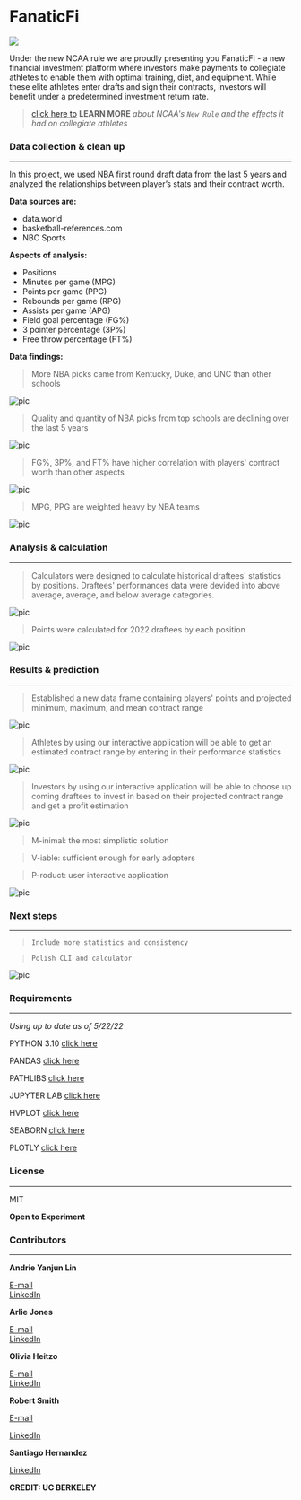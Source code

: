 # FanaticFi  

 ![](images/header.png)

Under the new NCAA rule we are proudly presenting you FanaticFi - a new financial investment platform where investors make payments to collegiate athletes to enable them with optimal training, diet, and equipment. While these elite athletes enter drafts and sign their contracts, investors will benefit under a predetermined investment return rate.

>[click here  to](https://www.boston.com/sports/college-sports/2021/07/01/ncaa-paying-athletes-rules)  **LEARN MORE** *about NCAA's  ` New Rule ` and the effects it had on collegiate athletes*

### Data collection & clean up
---
In this project, we used NBA first round draft data from the last 5 years and analyzed the relationships between player’s stats and their contract worth. 

**Data sources are:**

* data.world
* basketball-references.com
* NBC Sports

**Aspects of analysis:**

* Positions
* Minutes per game (MPG)
* Points per game (PPG)
* Rebounds per game (RPG)
* Assists per game (APG)
* Field goal percentage (FG%)
* 3 pointer percentage (3P%)
* Free throw percentage (FT%)

**Data findings:**

>More NBA picks came from Kentucky, Duke, and UNC than other schools

![pic](images/school.png)

>Quality and quantity of NBA picks from top schools are declining over the last 5 years

![pic](images/picks.png)

>FG%, 3P%, and FT% have higher correlation with players' contract worth than other aspects

![pic](images/correlation.png)

>MPG, PPG are weighted heavy by NBA teams

![pic](images/radar.png)

### Analysis & calculation
---
>Calculators were designed to calculate historical draftees' statistics by positions. Draftees' performances data were devided into above average, average, and below average categories.

![pic](images/calc.png)

>Points were calculated for 2022 draftees by each position

![pic](images/points.png)

### Results & prediction
---
>Established a new data frame containing players' points and projected minimum, maximum, and mean contract range

![pic](images/results.png)

>Athletes by using our interactive application will be able to get an estimated contract range by entering in their performance statistics

![pic](images/player.png)

>Investors by using our interactive application will be able to choose up coming draftees to invest in based on their projected contract range and get a profit estimation

![pic](images/investor.png)

>M-inimal: the most simplistic solution

>V-iable: sufficient enough for early adopters

>P-roduct: user interactive application

![pic](images/product.png)

### Next steps
---
>`Include more statistics and consistency`

>`Polish CLI and calculator`

![pic](images/next.png)

 
### Requirements
---
 *Using up to date as of 5/22/22*
 
 PYTHON 3.10 [click here](https://www.python.org/downloads/)

PANDAS [click here](https://pandas.pydata.org/pandas-docs/stable/getting_started/install.html)

PATHLIBS [click here](https://pypi.org/project/pathlib/)

JUPYTER LAB [click here](https://jupyterlab.readthedocs.io/en/stable/getting_started/installation.html)

HVPLOT [click here](https://hvplot.holoviz.org/developer_guide/index.html)

SEABORN [click here](https://seaborn.pydata.org/installing.html)

PLOTLY [click here](https://plotly.com/python/getting-started/)
 

### License
---

MIT

**Open to Experiment**

### Contributors
---
**Andrie Yanjun Lin**

[E-mail](yanjun.lin.andrie@gmail.com)    
[LinkedIn](https://www.linkedin.com/in/yanjun-linked)

**Arlie Jones**

[E-mail](arliejones98@gmail.com)   
[LinkedIn](https://www.linkedin.com/in/arlie-jones-020092159/)

**Olivia Heitzo**

[E-mail](oliviabheitz@gmail.com)   
[LinkedIn](https://www.linkedin.com/in/olivia-heitz/)

**Robert Smith**

[E-mail](brprod8@gmail.com)   

[LinkedIn](https://www.linkedin.com/in/robert-smith-7539a7233/)


**Santiago Hernandez**

[LinkedIn](https://www.linkedin.com/in/robert-smith-7539a7233/)

**CREDIT: UC BERKELEY**
